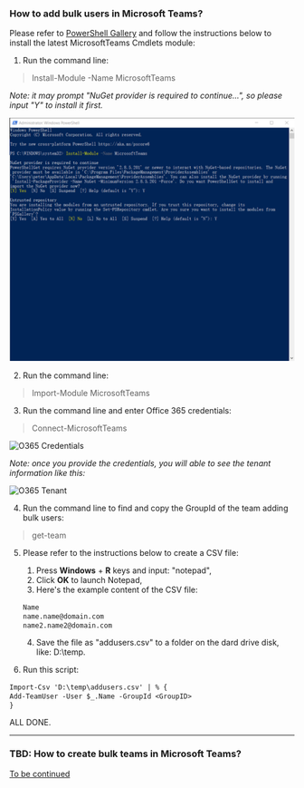 ### How to add bulk users in Microsoft Teams?
Please refer to [PowerShell Gallery](https://www.powershellgallery.com/packages/MicrosoftTeams/) and follow the instructions below to install the latest MicrosoftTeams Cmdlets module:

1. Run the command line:
> Install-Module -Name MicrosoftTeams

*Note: it may prompt "NuGet provider is required to continue...", so please input "Y" to install it first.*

![Teams Module](https://github.com/PeterWxin/powershell/blob/master/MicrosoftTeams/Screenshots/PowerShell_Teams01.png "Install teams module")

2. Run the command line:
> Import-Module MicrosoftTeams

3. Run the command line and enter Office 365 credentials:
> Connect-MicrosoftTeams

![O365 Credentials](https://flexmind.co/wp-content/uploads/2020/02/image-11.png "name & password")

*Note: once you provide the credentials, you will able to see the tenant information like this:*

![O365 Tenant](https://flexmind.co/wp-content/uploads/2020/02/image-12.png "Tenant information")

4. Run the command line to find and copy the GroupId of the team adding bulk users:
> get-team

5. Please refer to the instructions below to create a CSV file:
   
   1) Press **Windows** + **R** keys and input: "notepad",  
   2) Click **OK** to launch Notepad,  
   3) Here's the example content of the CSV file:
      
   ```
   Name
   name.name@domain.com
   name2.name2@domain.com
   ```
   4) Save the file as "addusers.csv" to a folder on the dard drive disk, like: D:\temp.

6. Run this script:

```
Import-Csv 'D:\temp\addusers.csv' | % { 
Add-TeamUser -User $_.Name -GroupId <GroupID>
} 
```

ALL DONE.

---
### TBD: How to create bulk teams in Microsoft Teams?
[To be continued](https://www.jijitechnologies.com/blogs/create-teams-microsoft-teams-powershell)
